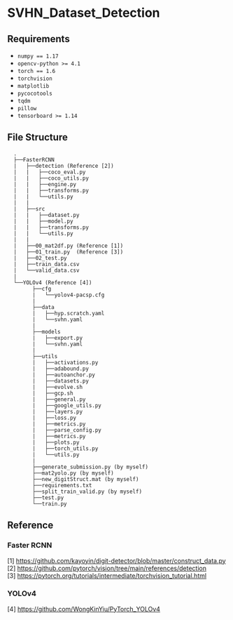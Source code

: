 # SVHN_Dataset_Detection

## Requirements
- `numpy == 1.17`
- `opencv-python >= 4.1`
- `torch == 1.6`
- `torchvision`
- `matplotlib`
- `pycocotools`
- `tqdm`
- `pillow`
- `tensorboard >= 1.14`


## File Structure
      .
      ├──FasterRCNN
      |   ├──detection (Reference [2])
      |   |   ├──coco_eval.py
      |   |   ├──coco_utils.py
      |   |   ├──engine.py
      |   |   ├──transforms.py
      |   |   └──utils.py
      |   |
      |   ├──src
      |   |   ├──dataset.py
      |   |   ├──model.py
      |   |   ├──transforms.py
      |   |   └──utils.py
      |   |
      |   ├──00_mat2df.py (Reference [1])
      |   ├──01_train.py  (Reference [3])
      |   ├──02_test.py
      |   ├──train_data.csv
      |   └──valid_data.csv
      |
      └──YOLOv4 (Reference [4])
            ├──cfg
            |   └──yolov4-pacsp.cfg
            |
            ├──data
            |   ├──hyp.scratch.yaml
            |   └──svhn.yaml
            |
            ├──models
            |   ├──export.py
            |   └──svhn.yaml
            |
            ├──utils
            |   ├──activations.py
            |   ├──adabound.py           
            |   ├──autoanchor.py            
            |   ├──datasets.py          
            |   ├──evolve.sh            
            |   ├──gcp.sh           
            |   ├──general.py           
            |   ├──google_utils.py
            |   ├──layers.py
            |   ├──loss.py
            |   ├──metrics.py         
            |   ├──parse_config.py
            |   ├──metrics.py            
            |   ├──plots.py          
            |   ├──torch_utils.py           
            |   └──utils.py 
            |
            ├──generate_submission.py (by myself)
            ├──mat2yolo.py (by myself)
            ├──new_digitStruct.mat (by myself)            
            ├──requirements.txt      
            ├──split_train_valid.py (by myself)            
            ├──test.py
            └──train.py


## Reference

### Faster RCNN
[1] https://github.com/kayoyin/digit-detector/blob/master/construct_data.py  
[2] https://github.com/pytorch/vision/tree/main/references/detection  
[3] https://pytorch.org/tutorials/intermediate/torchvision_tutorial.html

### YOLOv4
[4] https://github.com/WongKinYiu/PyTorch_YOLOv4
